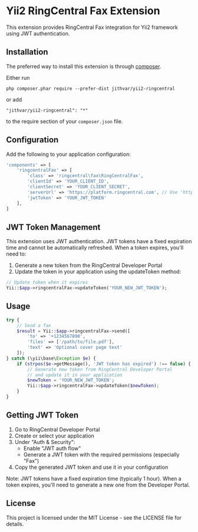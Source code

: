 # Yii2 RingCentral Fax Extension

This extension provides RingCentral Fax integration for Yii2 framework using JWT authentication.

## Installation

The preferred way to install this extension is through [composer](http://getcomposer.org/download/).

Either run

```
php composer.phar require --prefer-dist jithvar/yii2-ringcentral
```

or add

```
"jithvar/yii2-ringcentral": "*"
```

to the require section of your `composer.json` file.

## Configuration

Add the following to your application configuration:

```php
'components' => [
    'ringcentralFax' => [
        'class' => 'ringcentral\fax\RingCentralFax',
        'clientId' => 'YOUR_CLIENT_ID',
        'clientSecret' => 'YOUR_CLIENT_SECRET',
        'serverUrl' => 'https://platform.ringcentral.com', // Use 'https://platform.devtest.ringcentral.com' for sandbox
        'jwtToken' => 'YOUR_JWT_TOKEN'
    ],
]
```

## JWT Token Management

This extension uses JWT authentication. JWT tokens have a fixed expiration time and cannot be automatically refreshed. When a token expires, you'll need to:

1. Generate a new token from the RingCentral Developer Portal
2. Update the token in your application using the updateToken method:

```php
// Update token when it expires
Yii::$app->ringcentralFax->updateToken('YOUR_NEW_JWT_TOKEN');
```

## Usage

```php
try {
    // Send a fax
    $result = Yii::$app->ringcentralFax->send([
        'to' => '+1234567890',
        'files' => ['/path/to/file.pdf'],
        'text' => 'Optional cover page text'
    ]);
} catch (\yii\base\Exception $e) {
    if (strpos($e->getMessage(), 'JWT token has expired') !== false) {
        // Generate new token from RingCentral Developer Portal
        // and update it in your application
        $newToken = 'YOUR_NEW_JWT_TOKEN';
        Yii::$app->ringcentralFax->updateToken($newToken);
    }
}
```

## Getting JWT Token

1. Go to RingCentral Developer Portal
2. Create or select your application
3. Under "Auth & Security":
   - Enable "JWT auth flow"
   - Generate a JWT token with the required permissions (especially "Fax")
4. Copy the generated JWT token and use it in your configuration

Note: JWT tokens have a fixed expiration time (typically 1 hour). When a token expires, you'll need to generate a new one from the Developer Portal.

## License

This project is licensed under the MIT License - see the LICENSE file for details.

